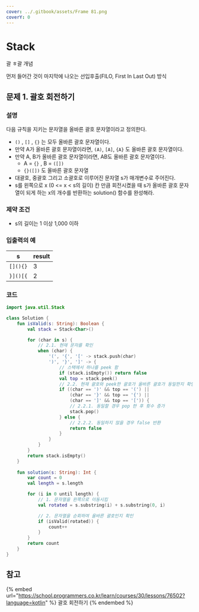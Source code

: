 ```yaml
---
cover: ../.gitbook/assets/Frame 81.png
coverY: 0
---
```


# Stack

괄 ㅎ괄 개념

먼저 들어간 것이 마지막에 나오는 선입후출(FILO, First In Last Out) 방식



## 문제 1. 괄호 회전하기

### 설명

다음 규칙을 지키는 문자열을 올바른 괄호 문자열이라고 정의한다.

* `()` , `[]` , `{}` 는 모두 올바른 괄호 문자열이다.
* 만약 A가 올바른 괄호 문자열이라면, `(A)`, `[A]`, `{A}` 도 올바른 괄호 문자열이다.
* 만약 A, B가 올바른 괄호 문자열이라면, AB도 올바른 괄호 문자열이다.
  * A = `{}` , B = `([])`&#x20;
  * `{}([])` 도 올바른 괄호 문자열
* 대괄호, 중괄호 그리고 소괄호로 이루어진 문자열 s가 매개변수로 주어진다.
* s를 왼쪽으로 x (0 <= x < s의 길이) 칸 만큼 회전시켰을 때 s가 올바른 괄호 문자열이 되게 하는 x의 개수를 반환하는 solution() 함수를 완성해라.

### 제약 조건

* s의 길이는 1 이상 1,000 이하

### 입출력의 예

| s        | result |
| -------- | ------ |
| `[](){}` | 3      |
| `}]()[{` | 2      |

### 코드

```kotlin
import java.util.Stack

class Solution {
    fun isValid(s: String): Boolean {
        val stack = Stack<Char>()

        for (char in s) {
            // 2.1. 현재 문자를 확인
            when (char) {
                '(', '{', '[' -> stack.push(char)
                ')', '}', ']' -> {
                    // 스택에서 하나를 peek 함
                    if (stack.isEmpty()) return false
                    val top = stack.peek()
                    // 2.2. 현재 괄호와 peek한 괄호가 올바른 괄호가 동일한지 확인
                    if ((char == ')' && top == '(') ||
                        (char == '}' && top == '{') ||
                        (char == ']' && top == '[')) {
                        // 2.2.1. 동일할 경우 pop 한 후 횟수 증가
                        stack.pop()
                    } else {
                        // 2.2.2. 동일하지 않을 경우 false 반환
                        return false
                    }
                }
            }
        }
        return stack.isEmpty()
    }
    
    fun solution(s: String): Int {
        var count = 0
        val length = s.length

        for (i in 0 until length) {
            // 1. 문자열을 왼쪽으로 이동시킴
            val rotated = s.substring(i) + s.substring(0, i)

            // 2. 문자열을 순회하여 올바른 괄호인지 확인
            if (isValid(rotated)) {
                count++
            }
        }
        return count
    }
}
```



## 참고

{% embed url="https://school.programmers.co.kr/learn/courses/30/lessons/76502?language=kotlin" %}
괄호 회전하기
{% endembed %}
